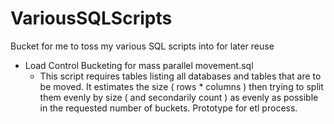 # VariousSQLScripts
Bucket for me to toss my various SQL scripts into for later reuse

* Load Control Bucketing for mass parallel movement.sql
  * This script requires tables listing all databases and tables that are to be moved.  It estimates the size ( rows * columns ) then trying to split them evenly by size ( and secondarily count ) as evenly as possible in the requested number of buckets.  Prototype for etl process.
